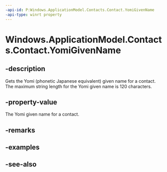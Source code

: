 ----api-id: P:Windows.ApplicationModel.Contacts.Contact.YomiGivenName
-api-type: winrt property
---<!-- Property syntaxpublic string YomiGivenName { get;  set; }--># Windows.ApplicationModel.Contacts.Contact.YomiGivenName## -descriptionGets the Yomi (phonetic Japanese equivalent) given name for a contact. The maximum string length for the Yomi given name is 120 characters.## -property-valueThe Yomi given name for a contact.## -remarks## -examples## -see-also